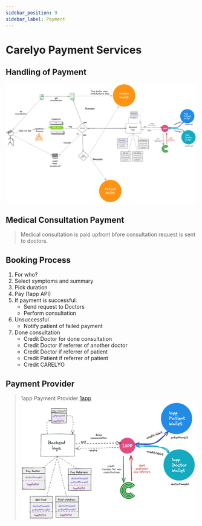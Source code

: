 ```yaml
---
sidebar_position: 9
sidebar_label: Payment
---
```

# Carelyo Payment Services

## Handling of Payment

![Payment paymentdoc](../../../assets/images/payment_doc.png)

## Medical Consultation Payment
> Medical consultation is paid upfront bfore consultation request is sent to doctors.

## Booking Process
1. For who?
2. Select symptoms and summary
3. Pick duration
4. Pay (1app API)
5. If payment is successful:
   - Send request to Doctors
   - Perform consultation
6. Unsuccessful
   - Notify patient of failed payment
7. Done consultation
   - Credit Doctor for done consultation
   - Credit Doctor if referrer of another doctor
   - Credit Doctor if referrer of patient
   - Credit Patient if referrer of patient
   - Credit CARELYO


## Payment Provider
> 1app Payment Provider [1app](https://1app.online/)
> ![Payment 1apppayment](../../../assets/images/payment_1app_doc.png)